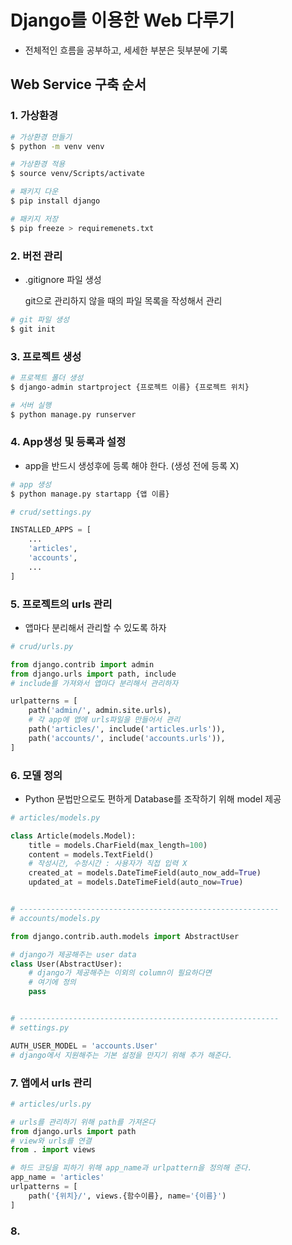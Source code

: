 # Django를 이용한 Web 다루기

- 전체적인 흐름을 공부하고, 세세한 부분은 뒷부분에 기록

## Web Service 구축 순서


### 1. 가상환경 

```bash
# 가상환경 만들기
$ python -m venv venv

# 가상환경 적용
$ source venv/Scripts/activate

# 패키지 다운
$ pip install django

# 패키지 저장
$ pip freeze > requiremenets.txt
```


### 2. 버전 관리
- .gitignore 파일 생성
  
    git으로 관리하지 않을 때의 파일 목록을 작성해서 관리

```bash
# git 파일 생성
$ git init
```


### 3. 프로젝트 생성
   
```bash
# 프로젝트 폴더 생성 
$ django-admin startproject {프로젝트 이름} {프로젝트 위치}

# 서버 실행
$ python manage.py runserver
```


### 4. App생성 및 등록과 설정

- app을 반드시 생성후에 등록 해야 한다. (생성 전에 등록 X)
  
```bash
# app 생성
$ python manage.py startapp {앱 이름}
```

```python
# crud/settings.py

INSTALLED_APPS = [
    ...
    'articles',
    'accounts',
    ...
]
```


### 5. 프로젝트의 urls 관리

- 앱마다 분리해서 관리할 수 있도록 하자

```python
# crud/urls.py

from django.contrib import admin
from django.urls import path, include
# include를 가져와서 앱마다 분리해서 관리하자

urlpatterns = [
    path('admin/', admin.site.urls),
    # 각 app에 앱에 urls파일을 만들어서 관리
    path('articles/', include('articles.urls')),
    path('accounts/', include('accounts.urls')),
]
```


### 6. 모델 정의

- Python 문법만으로도 편하게 Database를 조작하기 위해 model 제공

```python
# articles/models.py

class Article(models.Model):
    title = models.CharField(max_length=100)
    content = models.TextField()
    # 작성시간, 수정시간 : 사용자가 직접 입력 X
    created_at = models.DateTimeField(auto_now_add=True)
    updated_at = models.DateTimeField(auto_now=True)


# ----------------------------------------------------------
# accounts/models.py

from django.contrib.auth.models import AbstractUser

# django가 제공해주는 user data
class User(AbstractUser):
    # django가 제공해주는 이외의 column이 필요하다면
    # 여기에 정의
    pass


# ----------------------------------------------------------
# settings.py

AUTH_USER_MODEL = 'accounts.User'
# django에서 지원해주는 기본 설정을 만지기 위해 추가 해준다.

```


### 7. 앱에서 urls 관리

```python
# articles/urls.py

# urls를 관리하기 위해 path를 가져온다
from django.urls import path
# view와 urls를 연결
from . import views

# 하드 코딩을 피하기 위해 app_name과 urlpattern을 정의해 준다.
app_name = 'articles'
urlpatterns = [
    path('{위치}/', views.{함수이름}, name='{이름}')
]
```


### 8. 